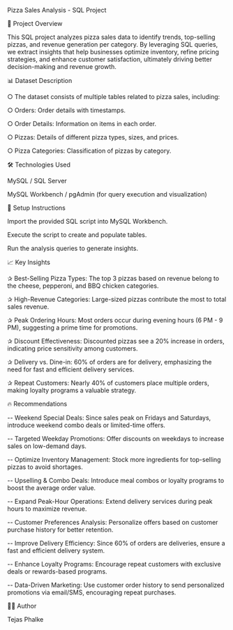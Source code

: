 Pizza Sales Analysis - SQL Project 

📌 Project Overview

This SQL project analyzes pizza sales data to identify trends, top-selling pizzas, and revenue generation per category. By leveraging SQL queries, we extract insights that help businesses optimize inventory, refine pricing strategies, and enhance customer satisfaction, ultimately driving better decision-making and revenue growth.

📊 Dataset Description

○ The dataset consists of multiple tables related to pizza sales, including:

○ Orders: Order details with timestamps.

○ Order Details: Information on items in each order.

○ Pizzas: Details of different pizza types, sizes, and prices.

○ Pizza Categories: Classification of pizzas by category.



🛠 Technologies Used

MySQL / SQL Server

MySQL Workbench / pgAdmin (for query execution and visualization)

🚀 Setup Instructions

Import the provided SQL script into MySQL Workbench.

Execute the script to create and populate tables.

Run the analysis queries to generate insights.

📈 Key Insights

✰ Best-Selling Pizza Types: The top 3 pizzas based on revenue belong to the cheese, pepperoni, and BBQ chicken categories.

✰ High-Revenue Categories: Large-sized pizzas contribute the most to total sales revenue.

✰ Peak Ordering Hours: Most orders occur during evening hours (6 PM - 9 PM), suggesting a prime time for promotions.

✰ Discount Effectiveness: Discounted pizzas see a 20% increase in orders, indicating price sensitivity among customers.

✰ Delivery vs. Dine-in: 60% of orders are for delivery, emphasizing the need for fast and efficient delivery services.

✰ Repeat Customers: Nearly 40% of customers place multiple orders, making loyalty programs a valuable strategy.

🔥 Recommendations

-- Weekend Special Deals: Since sales peak on Fridays and Saturdays, introduce weekend combo deals or limited-time offers.

-- Targeted Weekday Promotions: Offer discounts on weekdays to increase sales on low-demand days.

-- Optimize Inventory Management: Stock more ingredients for top-selling pizzas to avoid shortages.

-- Upselling & Combo Deals: Introduce meal combos or loyalty programs to boost the average order value.

-- Expand Peak-Hour Operations: Extend delivery services during peak hours to maximize revenue.

-- Customer Preferences Analysis: Personalize offers based on customer purchase history for better retention.

-- Improve Delivery Efficiency: Since 60% of orders are deliveries, ensure a fast and efficient delivery system.

-- Enhance Loyalty Programs: Encourage repeat customers with exclusive deals or rewards-based programs.

-- Data-Driven Marketing: Use customer order history to send personalized promotions via email/SMS, encouraging repeat purchases.

👨‍💻 Author

Tejas Phalke
